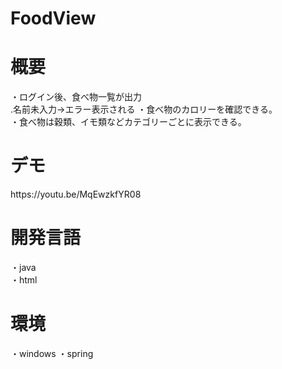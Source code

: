 # FoodView

<h1>概要</h1>
・ログイン後、食べ物一覧が出力<br>
.名前未入力→エラー表示される
・食べ物のカロリーを確認できる。<br>
・食べ物は穀類、イモ類などカテゴリーごとに表示できる。<br>

<h1>デモ</h1>
https://youtu.be/MqEwzkfYR08


<h1>開発言語</h1>
・java<br>
・html<br>

<h1>環境</h1>
・windows
・spring

